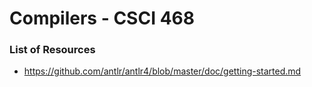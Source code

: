 # Compilers - CSCI 468

### List of Resources
- https://github.com/antlr/antlr4/blob/master/doc/getting-started.md
